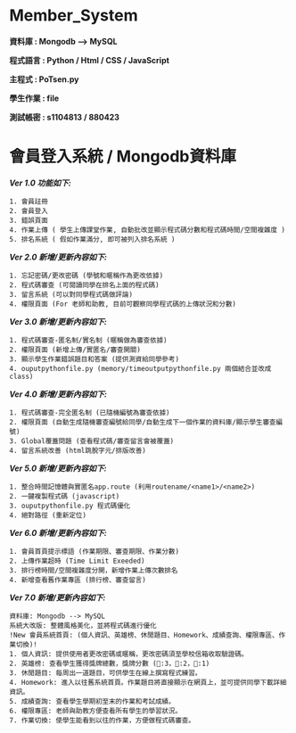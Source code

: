 # Member_System

**資料庫 : Mongodb --> MySQL**

**程式語言 : Python / Html / CSS / JavaScript**

**主程式 : PoTsen.py**

**學生作業 : file**

**測試帳密 : s1104813 / 880423**

# 會員登入系統 / Mongodb資料庫
***Ver 1.0 功能如下:***
```
1. 會員註冊
2. 會員登入
3. 錯誤頁面
4. 作業上傳 ( 學生上傳課堂作業, 自動批改並顯示程式碼分數和程式碼時間/空間複雜度 )
5. 排名系統 ( 假如作業滿分, 即可被列入排名系統 )
```
***Ver 2.0 新增/更新內容如下:***
```
1. 忘記密碼/更改密碼 (學號和暱稱作為更改依據)
2. 程式碼審查 (可閱讀同學在排名上面的程式碼)
3. 留言系統 (可以對同學程式碼做評論)
4. 權限頁面 (For 老師和助教, 目前可觀察同學程式碼的上傳狀況和分數)
```
***Ver 3.0 新增/更新內容如下:***
```
1. 程式碼審查-匿名制/實名制 (暱稱做為審查依據)
2. 權限頁面 (新增上傳/實匿名/審查開關)
3. 顯示學生作業錯誤題目和答案 (提供測資給同學參考)
4. ouputpythonfile.py (memory/timeoutputpythonfile.py 兩個結合並改成class)
```
***Ver 4.0 新增/更新內容如下:***
```
1. 程式碼審查-完全匿名制 (已隨機編號為審查依據)
2. 權限頁面 (自動生成隨機審查編號給同學/自動生成下一個作業的資料庫/顯示學生審查編號)
3. Global覆蓋問題 (查看程式碼/審查留言會被覆蓋)
4. 留言系統改善 (html跳脫字元/排版改善)
```
***Ver 5.0 新增/更新內容如下:***
```
1. 整合時間記憶體與實匿名app.route (利用routename/<name1>/<name2>)
2. 一鍵複製程式碼 (javascript)
3. ouputpythonfile.py 程式碼優化
4. 絕對路徑 (重新定位)
```
***Ver 6.0 新增/更新內容如下:***
```
1. 會員首頁提示標語 (作業期限、審查期限、作業分數)
2. 上傳作業超時 (Time Limit Exeeded)
3. 排行榜時間/空間複雜度分開，新增作業上傳次數排名
4. 新增查看舊作業專區 (排行榜、審查留言)
```
***Ver 7.0 新增/更新內容如下:***
```
資料庫: Mongodb --> MySQL
系統大改版: 整體風格美化，並將程式碼進行優化
!New 會員系統首頁: (個人資訊、英雄榜、休閒題目、Homework、成績查詢、權限專區、作業切換)!
1. 個人資訊: 提供使用者更改密碼或暱稱，更改密碼須至學校信箱收取驗證碼。
2. 英雄榜: 查看學生獲得獎牌總數，獎牌分數 (🥇:3，🥈:2，🥉:1)
3. 休閒題目: 每周出一道題目，可供學生在線上撰寫程式練習。
4. Homework: 進入以往舊系統首頁。作業題目將直接顯示在網頁上，並可提供同學下載詳細資訊。
5. 成績查詢: 查看學生學期初至末的作業和考試成績。
6. 權限專區: 老師與助教方便查看所有學生的學習狀況。
7. 作業切換: 使學生能看到以往的作業，方便做程式碼審查。
```
